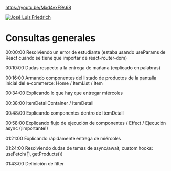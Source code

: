 
https://youtu.be/Mxd4vxF9s68

[![José Luis Friedrich](https://img.youtube.com/vi/Mxd4vxF9s68/0.jpg)](https://youtu.be/Mxd4vxF9s68)

# Consultas generales

00:00:00 Resolviendo un error de estudiante (estaba usando useParams de React cuando se tiene que importar de react-router-dom)

00:10:00 Dudas respecto a la entrega de mañana (explicado en palabras)

00:16:00 Armando componentes del listado de productos de la pantalla inicial del e-commerce: Home / ItemList / Item

00:34:00 Explicando lo que hay que entregar miércoles

00:38:00 ItemDetailContainer / ItemDetail

00:48:00 Explicando componentes dentro de ItemDetail

00:58:00 Explicando flujo de ejecución de componentes / Effect / Ejecución async (¡importante!)

01:21:00 Explicando rápidamente entrega de miércoles

01:24:00 Resolviendo dudas de temas de async/await, custom hooks: useFetch([], getProducts())

01:43:00 Definición de filter
